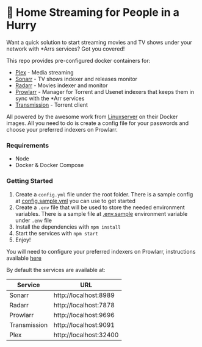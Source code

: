 # 🍿 Home Streaming for People in a Hurry

Want a quick solution to start streaming movies and TV shows under your network with *Arrs services? Got you covered!

This repo provides pre-configured docker containers for:
- [Plex](https://www.plex.tv/) - Media streaming
- [Sonarr](https://sonarr.tv) - TV shows indexer and releases monitor
- [Radarr](https://radarr.video/) - Movies indexer and monitor
- [Prowlarr](https://prowlarr.com/) - Manager for Torrent and Usenet indexers that keeps them in sync with the *Arr services
- [Transmission](https://transmissionbt.com/) - Torrent client

All powered by the awesome work from [Linuxserver](https://www.linuxserver.io/) on their Docker images. All you need to do is create a config file for your passwords and choose your preferred indexers on Prowlarr.

### Requirements

- Node
- Docker & Docker Compose

### Getting Started

1. Create a `config.yml` file under the root folder. There is a sample config at [config.sample.yml](./config.sample.yml) you can use to get started
2. Create a `.env` file that will be used to store the needed environment variables. There is a sample file at [.env.sample](./.env.sample)
environment variable under `.env` file
3. Install the dependencies with `npm install`
4. Start the services with `npm start`
5. Enjoy!

You will need to configure your preferred indexers on Prowlarr, instructions available [here](https://wiki.servarr.com/prowlarr/indexers)

By default the services are available at:

| Service      | URL                    |
|--------------|------------------------|
| Sonarr       | http://localhost:8989  |
| Radarr       | http://localhost:7878  |
| Prowlarr     | http://localhost:9696  |
| Transmission | http://localhost:9091  |
| Plex         | http://localhost:32400 |
